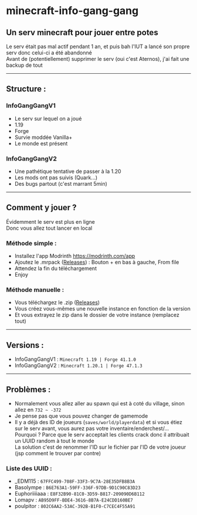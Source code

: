 # minecraft-info-gang-gang

## Un serv minecraft pour jouer entre potes

Le serv était pas mal actif pendant 1 an, et puis bah l'IUT a lancé son propre serv donc celui-ci a été abandonné  
Avant de (potentiellement) supprimer le serv (oui c'est Aternos), j'ai fait une backup de tout

---

## Structure :

### InfoGangGangV1

- Le serv sur lequel on a joué
- 1.19
- Forge
- Survie moddée Vanilla+
- Le monde est présent

### InfoGangGangV2

- Une pathétique tentative de passer à la 1.20
- Les mods ont pas suivis (Quark...)
- Des bugs partout (c'est marrant 5min)

---

## Comment y jouer ?

Évidemment le serv est plus en ligne  
Donc vous allez tout lancer en local

### Méthode simple :

- Installez l'app Modrinth https://modrinth.com/app
- Ajoutez le .mrpack ([Releases](https://github.com/EDM115/IUT-mc-modpack/releases/latest)) : Bouton + en bas à gauche, From file
- Attendez la fin du téléchargement
- Enjoy

### Méthode manuelle :

- Vous téléchargez le .zip ([Releases](https://github.com/EDM115/IUT-mc-modpack/releases/latest))
- Vous créez vous-mêmes une nouvelle instance en fonction de la version
- Et vous extrayez le zip dans le dossier de votre instance (remplacez tout)

---

## Versions :
- InfoGangGangV1 : `Minecraft 1.19 | Forge 41.1.0`
- InfoGangGangV2 : `Minecraft 1.20.1 | Forge 47.1.3`

---

## Problèmes :

- Normalement vous allez aller au spawn qui est à coté du village, sinon allez en `732 ~ -372`
- Je pense pas que vous pouvez changer de gamemode
- Il y a déjà des ID de joueurs (`saves/world/playerdata`) et si vous étiez sur le serv avant, vous aurez pas votre inventaire/enderchest/...  
Pourquoi ? Parce que le serv acceptait les clients crack donc il attribuait un UUID random à tout le monde  
La solution c'est de renommer l'ID sur le fichier par l'ID de votre joueur (jsp comment le trouver par contre)  

### Liste des UUID :
- _EDM115 : `67FFC499-708F-33F3-9C7A-28E35DFB8B3A`
- Basolympe : `B6E763A1-59FF-336F-97DB-9D1C90C83D23`
- Euphoriiiiaaa : `E8F32B90-81C0-3D59-B817-209090D6B112`
- Lomapv : `AB95D9FF-BDE4-3616-8B7A-E24CDD160BE7`
- poulpitor : `802C6AA2-53AC-392B-B1F0-C7CEC4F55A91`
